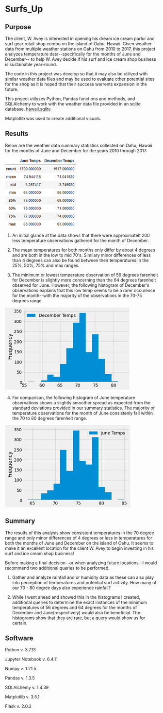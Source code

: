 # Surfs_Up
## Purpose

The client, W. Avey is interested in opening his dream ice cream parlor and surf gear retail shop combo on the island of Oahu, Hawaii.  Given weather data from multiple weather stations on Oahu from 2010 to 2017, this project analyzes temperature data--specifically for the months of June and December-- to help W. Avey decide if his surf and ice cream shop business is sustainable year-round. 

The code in this project was develop so that it may also be utilized with similar weather data files and may be used to evaluate other potential sites for the shop as it is hoped that their success warrents expansion in the future. 

This project utilyzes Python, Pandas functions and methods, and SQLAlchemy to work with the weather data file provided in an sqlite database.
[hawaii.sqlite](https://github.com/ashleycvirga/Surfs_Up/blob/d76a18aa1bc49046673e33105ff676a6b6a19d2a/hawaii.sqlite)

Matplotlib was used to create additional visuals.

## Results

Below are the weather data summary statistics collected on Oahu, Hawaii for the months of June and December for the years 2010 through 2017:

![june_dec_stats.png](https://github.com/ashleycvirga/Surfs_Up/blob/d76a18aa1bc49046673e33105ff676a6b6a19d2a/Resources/june_dec_stats.png)

1. An initial glance at the data shows that there were approximatelt 200 less temperature observations gathered for the month of December.

2. The mean temperatures for both months only differ by about 4 degrees and are both in the low to mid 70's. Similary minor differences of less than 4 degrees can also be found between their temperatures in the 25%, 50%, 75% and max ranges.

3. The minimum or lowest temperature observation of 56 degrees farenheit for December is slightly more concerning than the 64 degrees farenheit observed for June.  However, the following histogram of December's observations explains that this low temp seems to be a rarer occurence for the month--with the majority of the observations in the 70-75 degrees range. 

![dec_hist.png](https://github.com/ashleycvirga/Surfs_Up/blob/d76a18aa1bc49046673e33105ff676a6b6a19d2a/Resources/dec_hist.png)

4. For comparison, the following histogram of June temperature observations shows a slightly smoother spread as expected from the standard deviations provided in our summary statistics.  The majority of temperature observations for the month of June consistenly fall within the 70 to 80 degrees farenheit range.

![june_hist.png](https://github.com/ashleycvirga/Surfs_Up/blob/d76a18aa1bc49046673e33105ff676a6b6a19d2a/Resources/june_hist.png)

## Summary
The results of this analysis show consistent temperatures in the 70 degree range and only minor differences of 4 degrees or less in temperatures for both the months of June and December on the island of Oahu. It seems to make it an excellent location for the client W. Avey to begin investing in his surf and ice cream shop business!  

Before making a final decision--or when analyzing future locations--I would recommend two additional queries to be performed.

  1. Gather and analyze rainfall and or humidity data as these can also play into perception of temperatures and potential surf activity. How many of our 70 - 80 
  degree days also experience rainfall? 
  
  2. While I went ahead and showed this in the histograms I created, additional queries to determine the exact instances of the minimum temperatures of 56 degrees and 64 degrees for the months of December and June(respectively) would also be beneficial. The histograms show that they are rare, but a query would show us for certain. 
  

## Software

Python v. 3.7.13

Jupyter Notebook v. 6.4.11

Numpy v. 1.21.5

Pandas v. 1.3.5

SQLAlchemy v. 1.4.39

Matplotlib v. 3.5.1

Flask v. 2.0.3
